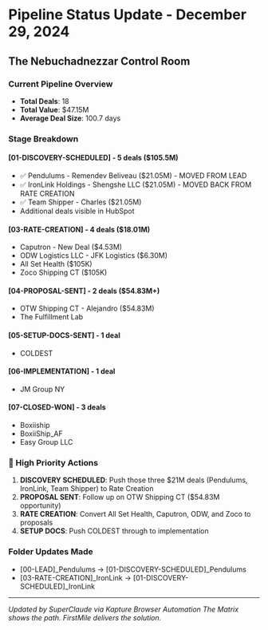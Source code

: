 # Pipeline Status Update - December 29, 2024
## The Nebuchadnezzar Control Room

### Current Pipeline Overview
- **Total Deals**: 18
- **Total Value**: $47.15M
- **Average Deal Size**: 100.7 days

### Stage Breakdown

#### [01-DISCOVERY-SCHEDULED] - 5 deals ($105.5M)
- ✅ Pendulums - Remendev Beliveau ($21.05M) - MOVED FROM LEAD
- ✅ IronLink Holdings - Shengshe LLC ($21.05M) - MOVED BACK FROM RATE CREATION
- ✅ Team Shipper - Charles ($21.05M)
- Additional deals visible in HubSpot

#### [03-RATE-CREATION] - 4 deals ($18.01M)
- Caputron - New Deal ($4.53M)
- ODW Logistics LLC - JFK Logistics ($6.30M)
- All Set Health ($105K)
- Zoco Shipping CT ($105K)

#### [04-PROPOSAL-SENT] - 2 deals ($54.83M+)
- OTW Shipping CT - Alejandro ($54.83M)
- The Fulfillment Lab

#### [05-SETUP-DOCS-SENT] - 1 deal
- COLDEST

#### [06-IMPLEMENTATION] - 1 deal
- JM Group NY

#### [07-CLOSED-WON] - 3 deals
- Boxiiship
- BoxiiShip_AF
- Easy Group LLC

### 🎯 High Priority Actions
1. **DISCOVERY SCHEDULED**: Push those three $21M deals (Pendulums, IronLink, Team Shipper) to Rate Creation
2. **PROPOSAL SENT**: Follow up on OTW Shipping CT ($54.83M opportunity)
3. **RATE CREATION**: Convert All Set Health, Caputron, ODW, and Zoco to proposals
4. **SETUP DOCS**: Push COLDEST through to implementation

### Folder Updates Made
- [00-LEAD]_Pendulums → [01-DISCOVERY-SCHEDULED]_Pendulums
- [03-RATE-CREATION]_IronLink → [01-DISCOVERY-SCHEDULED]_IronLink

---
*Updated by SuperClaude via Kapture Browser Automation*
*The Matrix shows the path. FirstMile delivers the solution.*
